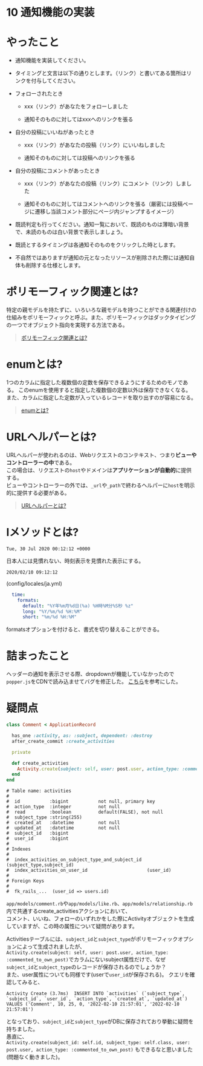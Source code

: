 # 10 通知機能の実装

# やったこと
- 通知機能を実装してください。

- タイミングと文言は以下の通りとします。（リンク）と書いてある箇所はリンクを付与してください。


- フォローされたとき

    - xxx（リンク）があなたをフォローしました

    - 通知そのものに対してはxxxへのリンクを張る

- 自分の投稿にいいねがあったとき

    - xxx（リンク）があなたの投稿（リンク）にいいねしました

    - 通知そのものに対しては投稿へのリンクを張る

- 自分の投稿にコメントがあったとき

    - xxx（リンク）があなたの投稿（リンク）にコメント（リンク）しました

    - 通知そのものに対してはコメントへのリンクを張る（厳密には投稿ページに遷移し当該コメント部分にページ内ジャンプするイメージ）

- 既読判定も行ってください。通知一覧において、既読のものは薄暗い背景で、未読のものは白い背景で表示しましょう。

- 既読とするタイミングは各通知そのものをクリックした時とします。

- 不自然ではありますが通知の元となったリソースが削除された際には通知自体も削除する仕様とします。

# ポリモーフィック関連とは?
特定の親モデルを持たずに、いろいろな親モデルを持つことができる関連付けの仕組みをポリモーフィックと呼ぶ。また、ポリモーフィックはダックタイピングの一つでオブジェクト指向を実現する方法である。

> [ポリモーフィック関連とは?](https://github.com/Shun712/Knowledges/blob/master/insta_clone/10_notification/index/polymophic.md)

# enumとは?
1つのカラムに指定した複数個の定数を保存できるようにするためのモノである。
このenumを使用すると指定した複数個の定数以外は保存できなくなる。  
また、カラムに指定した定数が入っているレコードを取り出すのが容易になる。

> [enumとは?](https://github.com/Shun712/Knowledges/blob/master/insta_clone/10_notification/index/enum.md)

# URLヘルパーとは?
URLヘルパーが使われるのは、Webリクエストのコンテキスト、つまり**ビューやコントローラーの中**である。  
この場合は、リクエストの`host`やドメインは**アプリケーションが自動的**に提供する。  
ビューやコントローラーの外では、`_url`や`_path`で終わるヘルパーに`host`を明示的に提供する必要がある。

> [URLヘルパーとは?](https://github.com/Shun712/Knowledges/blob/master/insta_clone/10_notification/index/url_helper.md)
>
# lメソッドとは?
```azure
Tue, 30 Jul 2020 00:12:12 +0000
```

日本人には見慣れない、時刻表示を見慣れた表示にする。

```azure
2020/02/10 09:12:12
```

(config/locales/ja.yml)
```yaml  
  time:
    formats:
      default: "%Y年%m月%d日(%a) %H時%M分%S秒 %z"
      long: "%Y/%m/%d %H:%M"
      short: "%m/%d %H:%M"
```

formatsオプションを付けると、書式を切り替えることができる。

# 詰まったこと
ヘッダーの通知を表示させる際、dropdownが機能していなかったので`popper.js`をCDNで読み込ませてバグを修正した。
[こちら](https://tech-essentials.work/questions/376)を参考にした。

# 疑問点
```ruby
class Comment < ApplicationRecord

  has_one :activity, as: :subject, dependent: :destroy
  after_create_commit :create_activities

  private

  def create_activities
    Activity.create(subject: self, user: post.user, action_type: :commented_to_own_post)
  end
end
```
```
# Table name: activities
#
#  id           :bigint           not null, primary key
#  action_type  :integer          not null
#  read         :boolean          default(FALSE), not null
#  subject_type :string(255)
#  created_at   :datetime         not null
#  updated_at   :datetime         not null
#  subject_id   :bigint
#  user_id      :bigint
#
# Indexes
#
#  index_activities_on_subject_type_and_subject_id  (subject_type,subject_id)
#  index_activities_on_user_id                      (user_id)
#
# Foreign Keys
#
#  fk_rails_...  (user_id => users.id)
```

`app/models/comment.rb`や`app/models/like.rb`、`app/models/relationship.rb`内で共通するcreate_activitiesアクションにおいて、  
コメント、いいね、フォローのいずれかをした際にActivityオブジェクトを生成していますが、この時の属性について疑問があります。

Activitiesテーブルには、`subject_id`と`subject_type`がポリモーフィックオプションによって生成されましたが、  
`Activity.create(subject: self, user: post.user, action_type: :commented_to_own_post)`でカラムにないsubject属性だけで、なぜ  
`subject_id`と`subject_type`のレコードが保存されるのでしょうか？  
また、user属性についても同様です(userで`user_id`が保存される)。
クエリを確認してみると、
```
Activity Create (3.7ms)  INSERT INTO `activities` (`subject_type`, `subject_id`, `user_id`, `action_type`, `created_at`, `updated_at`) VALUES ('Comment', 10, 25, 0, '2022-02-10 21:57:01', '2022-02-10 21:57:01')
```
となっており、`subject_id`と`subject_type`がDBに保存されており挙動に疑問を持ちました。  
愚直に、  
`Activity.create(subject_id: self.id, subject_type: self.class, user: post.user, action_type: :commented_to_own_post)`
もできるなと思いました(問題なく動きました)。